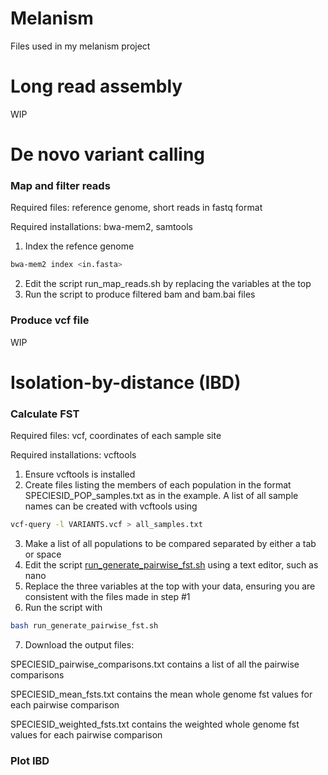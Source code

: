# Melanism
Files used in my melanism project

# Long read assembly

WIP


# De novo variant calling

### Map and filter reads

Required files: reference genome, short reads in fastq format

Required installations: bwa-mem2, samtools

1) Index the refence genome
```bash
bwa-mem2 index <in.fasta>
```
2) Edit the script run_map_reads.sh by replacing the variables at the top
3) Run the script to produce filtered bam and bam.bai files

### Produce vcf file

WIP

# Isolation-by-distance (IBD)

### Calculate FST

Required files: vcf, coordinates of each sample site

Required installations: vcftools

1) Ensure vcftools is installed
2) Create files listing the members of each population in the format SPECIESID_POP_samples.txt as in the example. A list of all sample names can be created with vcftools using
```bash
vcf-query -l VARIANTS.vcf > all_samples.txt
```
3) Make a list of all populations to be compared separated by either a tab or space
4) Edit the script [run_generate_pairwise_fst.sh](run_generate_pairwise_fst.sh) using a text editor, such as nano
5) Replace the three variables at the top with your data, ensuring you are consistent with the files made in step #1
6) Run the script with
```bash
bash run_generate_pairwise_fst.sh
``` 
7) Download the output files:

SPECIESID_pairwise_comparisons.txt contains a list of all the pairwise comparisons

SPECIESID_mean_fsts.txt contains the mean whole genome fst values for each pairwise comparison

SPECIESID_weighted_fsts.txt contains the weighted whole genome fst values for each pairwise comparison

### Plot IBD
